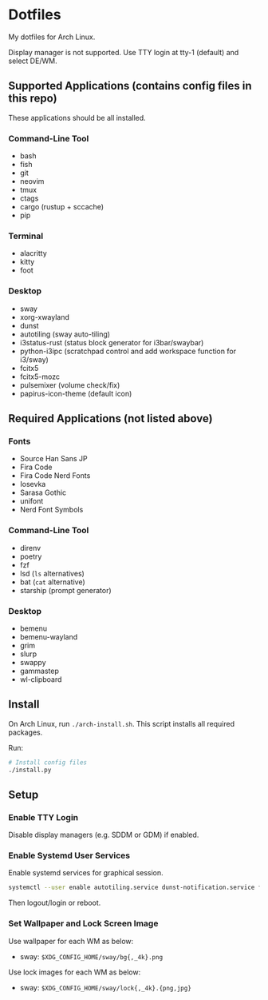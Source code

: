 # Dotfiles

My dotfiles for Arch Linux.

Display manager is not supported.
Use TTY login at tty-1 (default) and select DE/WM.

## Supported Applications (contains config files in this repo)

These applications should be all installed.

### Command-Line Tool

- bash
- fish
- git
- neovim
- tmux
- ctags
- cargo (rustup + sccache)
- pip

### Terminal

- alacritty
- kitty
- foot

### Desktop

- sway
- xorg-xwayland
- dunst
- autotiling (sway auto-tiling)
- i3status-rust (status block generator for i3bar/swaybar)
- python-i3ipc (scratchpad control and add workspace function for i3/sway)
- fcitx5
- fcitx5-mozc
- pulsemixer (volume check/fix)
- papirus-icon-theme (default icon)

## Required Applications (not listed above)

### Fonts

- Source Han Sans JP
- Fira Code
- Fira Code Nerd Fonts
- Iosevka
- Sarasa Gothic
- unifont
- Nerd Font Symbols

### Command-Line Tool

- direnv
- poetry
- fzf
- lsd (`ls` alternatives)
- bat (`cat` alternative)
- starship (prompt generator)

### Desktop

- bemenu
- bemenu-wayland
- grim
- slurp
- swappy
- gammastep
- wl-clipboard

## Install

On Arch Linux, run `./arch-install.sh`.
This script installs all required packages.

Run:

```sh
# Install config files
./install.py
```

## Setup

### Enable TTY Login

Disable display managers (e.g. SDDM or GDM) if enabled.

### Enable Systemd User Services

Enable systemd services for graphical session.

```sh
systemctl --user enable autotiling.service dunst-notification.service fcitx5.service gammastep.service sway-idle.service
```

Then logout/login or reboot.

### Set Wallpaper and Lock Screen Image

Use wallpaper for each WM as below:

- sway: `$XDG_CONFIG_HOME/sway/bg{,_4k}.png`

Use lock images for each WM as below:

- sway: `$XDG_CONFIG_HOME/sway/lock{,_4k}.{png,jpg}`
